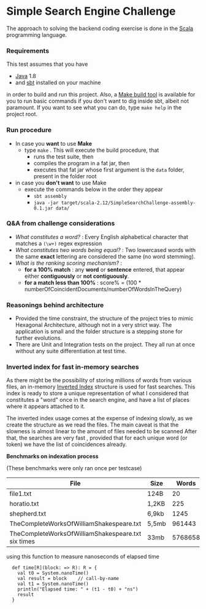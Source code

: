 # Simple Search Engine Challenge
The approach to solving the backend coding exercise is done in the [Scala](https://scala-lang.org/) programming language.

### Requirements
This test assumes that you have 
- [Java](https://www.java.com/es/) 1.8 
- and [sbt](https://www.scala-sbt.org/) installed on your machine

in order to build and run this project. Also, a [Make build tool](https://www.gnu.org/software/make/) is available for you
to run basic commands if you don't want to dig inside sbt, albeit not paramount. 
If you want to see what you can do, type `make help` in the project root.

### Run procedure
- In case you **want** to use **Make**
    - type `make` . This will execute the build procedure, that
        - runs the test suite, then
        - compiles the program in a fat jar, then
        - executes that fat jar whose first argument is the `data` folder, present in the folder root
- in case you **don't want** to use Make
    - execute the commands below in the order they appear
        - `sbt assembly` 
        - `java -jar target/scala-2.12/SimpleSearchChallenge-assembly-0.1.jar data/`

### Q&A from challenge considerations
- _What constitutes a word?_ : Every English alphabetical character that matches a `(\w+)` regex expression
- _What constitutes two words being equal?_ : Two lowercased words with the same **exact** lettering are considered the same (no word stemming).
- _What is the ranking scoring mechanism?_ : 
    -  **for a 100% match** : any **word** or **sentence** entered, that appear either **contiguously** or **not contiguously**.
    -  **for a match less than 100%** : score% = (100 * numberOfCoincidentDocuments/numberOfWordsInTheQuery)
    

### Reasonings behind architecture
- Provided the time constraint, the structure of the project tries to mimic Hexagonal Architecture, although not in a very strict way. 
The application is small and the folder structure is a stepping stone for further evolutions.
- There are Unit and Integration tests on the project. They all run at once without any suite differentiation at test time. 

### Inverted index for fast in-memory searches
As there might be the possibility of storing millions of words from various files, an in-memory [Inverted Index](https://www.geeksforgeeks.org/inverted-index/) structure
is used for fast searches. This index is ready to store a unique representation of what I considered that constitutes a "word" once in the search engine, and have a list 
of places where it appears attached to it. 

The inverted index usage comes at the expense of indexing slowly, as we create the structure as we read the files.
The main caveat is that the slowness is almost linear to the amount of files needed to be scanned 
After that, the searches are very fast , provided that for each unique word (or token) we have the list of coincidences already.

**Benchmarks on indexation process**
 
(These benchmarks were only ran once per testcase)

| File                                               | Size  | Words   | Time     |
|----------------------------------------------------|-------|---------|----------|
| file1.txt                                          | 124B  | 20      | 0.002ms  |
| horatio.txt                                        | 1,2KB | 225     | 0.003ms  |
| shepherd.txt                                       | 6,9kb | 1245    | 0.003ms  |
| TheCompleteWorksOfWilliamShakespeare.txt           | 5,5mb | 961443  | ~1.2 s   |
| TheCompleteWorksOfWilliamShakespeare.txt six times | 33mb  | 5768658 | 4,69 s   |
  
 using this function to measure nanoseconds of elapsed time
```
  def time[R](block: => R): R = {
    val t0 = System.nanoTime()
    val result = block    // call-by-name
    val t1 = System.nanoTime()
    println("Elapsed time: " + (t1 - t0) + "ns")
    result
  }
```
